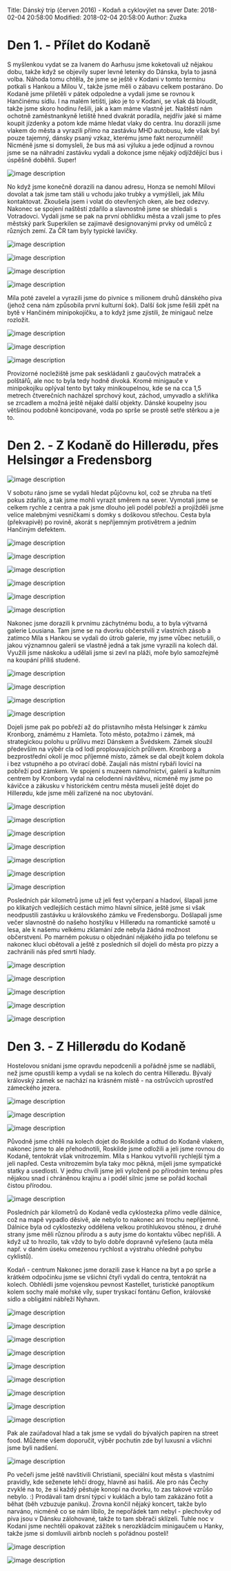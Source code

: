 Title: Dánský trip (červen 2016) - Kodaň a cyklovýlet na sever
Date: 2018-02-04 20:58:00
Modified: 2018-02-04 20:58:00
Author: Zuzka


# Den 1. - Přílet do Kodaně

S myšlenkou vydat se za Ivanem do Aarhusu jsme koketovali už nějakou dobu, takže když se objevily super levné letenky do Dánska, byla to jasná volba. Náhoda tomu chtěla, že jsme se ještě v Kodani v tomto termínu potkali s Hankou a Mílou V., takže jsme měli o zábavu celkem postaráno.
Do Kodaně jsme přiletěli v pátek odpoledne a vydali jsme se rovnou k Hančinému sídlu. I na malém letišti, jako je to v Kodani, se však dá bloudit, takže jsme skoro hodinu řešili, jak a kam máme vlastně jet. Naštěstí nám ochotně zaměstnankyně letiště hned dvakrát poradila, nejdřív jaké si máme koupit jízdenky a potom kde máme hledat vlaky do centra. Inu dorazili jsme vlakem do města a vyrazili přímo na zastávku MHD autobusu, kde však byl pouze tajemný, dánsky psaný vzkaz, kterému jsme fakt nerozumněli! Nicméně jsme si domysleli, že bus má asi výluku a jede odjinud a rovnou jsme se na náhradní zastávku vydali a dokonce jsme nějaký odjíždějící bus i úspěšně doběhli. Super!

![image description]({filename}/images/p1000472.jpg)

No když jsme konečně dorazili na danou adresu, Honza se nemohl Mílovi dovolat a tak jsme tam stáli u vchodu jako trubky a vymýšleli, jak Mílu kontaktovat. Zkoušela jsem i volat do otevřených oken, ale bez odezvy. Nakonec se spojení naštěstí zdařilo a slavnostně jsme se shledali s Votradovci. Vydali jsme se pak na první obhlídku města a vzali jsme to přes městský park Superkilen se zajímavě designovanými prvky od umělců z různých zemí. Za ČR tam byly typické lavičky.

![image description]({filename}/images/p1000432.jpg)

![image description]({filename}/images/p1000436.jpg)

![image description]({filename}/images/p1000448.jpg)

![image description]({filename}/images/p1000456.jpg)

Míla poté zavelel a vyrazili jsme do pivnice s milionem druhů dánského piva (jehož cena nám způsobila první kulturní šok). Další šok jsme řešili zpět na bytě v Hančiném minipokojíčku, a to když jsme zjistili, že minigauč nelze rozložit.

![image description]({filename}/images/p1000479.jpg)

![image description]({filename}/images/p1000481.jpg)

![image description]({filename}/images/p1000483.jpg)

Provizorné nocležiště jsme pak seskládanli z gaučových matraček a polštářů, ale noc to byla tedy hodně divoká. Kromě minigauče v minipokojíku oplýval tento byt taky minikoupelnou, kde se na cca 1,5 metrech čtverečních nacházel sprchový kout, záchod, umyvadlo a skříňka se zrcadlem a možná ještě nějaké další objekty. Dánské koupelny jsou většinou podobně koncipované, voda po sprše se prostě setře stěrkou a je to.


# Den 2. - Z Kodaně do Hillerødu, přes Helsingør a Fredensborg

![image description]({filename}/images/snimek_obrazovky_2018-02-04.png)

V sobotu ráno jsme se vydali hledat půjčovnu kol, což se zhruba na třetí pokus zdařilo, a tak jsme mohli vyrazit směrem na sever. Vymotali jsme se celkem rychle z centra a pak jsme dlouho jeli podél pobřeží a projížděli jsme velice malebnými vesničkami s domky s doškovou střechou. Cesta byla (překvapivě) po rovině, akorát s nepříjemným protivětrem a jedním Hančiným defektem.

![image description]({filename}/images/p1000489.jpg)

![image description]({filename}/images/p1000497.jpg)

![image description]({filename}/images/p1000500.jpg)

![image description]({filename}/images/p1000504.jpg)

![image description]({filename}/images/p1000512.jpg)

![image description]({filename}/images/p1000516.jpg)

Nakonec jsme dorazili k prvnímu záchytnému bodu, a to byla výtvarná galerie Lousiana. Tam jsme se na dvorku občerstvili z vlastních zásob a zatímco Míla s Hankou se vydali do útrob galerie, my jsme vůbec netušili, o jakou významnou galerii se vlastně jedná a tak jsme vyrazili na kolech dál. Využili jsme náskoku a udělali jsme si zevl na pláži, moře bylo samozřejmě na koupání příliš studené.

![image description]({filename}/images/p1000520.jpg)

![image description]({filename}/images/p1000530.jpg)

![image description]({filename}/images/p1000547.jpg)

![image description]({filename}/images/p1000548.jpg)

Dojeli jsme pak po pobřeží až do přístavního města Helsingør k zámku Kronborg, známému z Hamleta. Toto město, potažmo i zámek, má strategickou polohu u průlivu mezi Dánskem a Švédskem. Zámek sloužil především na výběr cla od lodí proplouvajících průlivem. Kronborg a bezprostřední okolí je moc příjemné místo, zámek se dal obejít kolem dokola i bez vstupného a po otvírací době. Zaujali nás místní rybáři lovící na pobřeží pod zámkem. Ve spojení s muzeem námořnictví, galerií a kulturním centrem by Kronborg vydal na celodenní návštěvu, nicméně my jsme po kávičce a zákusku v historickém centru města museli ještě dojet do Hillerødu, kde jsme měli zařízené na noc ubytování.


![image description]({filename}/images/p1000558.jpg)

![image description]({filename}/images/p1000575.jpg)

![image description]({filename}/images/p1000578.jpg)

![image description]({filename}/images/p1000589.jpg)

![image description]({filename}/images/p1000591.jpg)

![image description]({filename}/images/p1000610.jpg)

![image description]({filename}/images/p1000616.jpg)

Posledních pár kilometrů jsme už jeli fest vyčerpaní a hladoví, šlapali jsme po klikatých vedlejších cestách mimo hlavní silnice, ještě jsme si však neodpustili zastávku u královského zámku ve Fredensborgu. Došlapali jsme večer slavnostně do našeho hostýlku v Hillerødu na romantické samotě u lesa, ale k našemu velkému zklamání zde nebyla žádná možnost občerstvení. Po marném pokusu o objednání nějakého jídla po telefonu se nakonec kluci obětovali a ještě z posledních sil dojeli do města pro pizzy a zachránili nás před smrtí hlady.

![image description]({filename}/images/p1000627.jpg)

![image description]({filename}/images/p1000632.jpg)

![image description]({filename}/images/p1000635.jpg)

![image description]({filename}/images/p1000639.jpg)

![image description]({filename}/images/p1000650.jpg)

# Den 3. - Z Hillerødu do Kodaně
Hostelovou snídani jsme opravdu nepodcenili a pořádně jsme se nadlábli, než jsme opustili kemp a vydali se na kolech do centra Hillerødu. Bývalý královský zámek se nachází na krásném místě - na ostrůvcích uprostřed zámeckého jezera.

![image description]({filename}/images/p1000665.jpg)

![image description]({filename}/images/p1000677.jpg)

![image description]({filename}/images/p1000685.jpg)

Původně jsme chtěli na kolech dojet do Roskilde a odtud do Kodaně vlakem, nakonec jsme to ale přehodnotili, Roskilde jsme odložili a jeli jsme rovnou do Kodaně, tentokrát však vnitrozemím. Míla s Hankou vytvořili rychlejší tým a jeli napřed. Cesta vnitrozemím byla taky moc pěkná, míjeli jsme sympatické statky a usedlosti. V jednu chvíli jsme jeli vyloženě po přírodním terénu přes nějakou snad i chráněnou krajinu a i podél silnic jsme se pořád kochali čistou přírodou.

![image description]({filename}/images/p1000689.jpg)

Posledních pár kilometrů do Kodaně vedla cyklostezka přímo vedle dálnice, což na mapě vypadlo děsivě, ale nebylo to nakonec ani trochu nepříjemné. Dálnice byla od cyklostezky oddělena velkou protihlukovou stěnou, z druhé strany jsme měli různou přírodu a s auty jsme do kontaktu vůbec nepřišli. A když už to hrozilo, tak vždy to bylo dobře dopravně vyřešeno (auta měla např. v daném úseku omezenou rychlost a výstrahu ohledně pohybu cyklistů).


Kodaň - centrum
Nakonec jsme dorazili zase k Hance na byt a po sprše a krátkém odpočinku jsme se všichni čtyři vydali do centra, tentokrát na kolech. Obhlédli jsme vojenskou pevnost Kastellet, turistické panoptikum kolem sochy malé mořské víly, super tryskací fontánu Gefion, královské sídlo a obligátní nábřeží Nyhavn.


![image description]({filename}/images/p1000701.jpg)

![image description]({filename}/images/p1000708.jpg)

![image description]({filename}/images/p1000709.jpg)

![image description]({filename}/images/p1000712.jpg)

![image description]({filename}/images/p1000714.jpg)

![image description]({filename}/images/p1000717.jpg)

![image description]({filename}/images/p1000724.jpg)

![image description]({filename}/images/p1000727.jpg)

![image description]({filename}/images/p1000728.jpg)

Pak ale zaúřadoval hlad a tak jsme se vydali do bývalých papíren na street food. Můžeme všem doporučit, výběr pochutin zde byl luxusní a všichni jsme byli nadšení.

![image description]({filename}/images/p1000733.jpg)

Po večeři jsme ještě navštívili Christianii, speciální kout města s vlastními pravidly, kde seženete lehčí drogy, hlavně asi hašiš. Ale pro nás Čechy zvyklé na to, že si každý pěstuje konopí na dvorku, to zas takové vzrůšo nebylo. :) Prodávali tam drsní týpci v kuklách a bylo tam zakázáno fotit a běhat (běh vzbuzuje paniku). Zrovna končil nějaký koncert, takže bylo narváno, nicméně co se nám líbilo, že nepořádek tam nebyl - plechovky od piva jsou v Dánsku zálohované, takže to tam sběrači sklízeli.
Tuhle noc v Kodani jsme nechtěli opakovat zážitek s nerozkládcím minigaučem u Hanky, takže jsme si domluvili airbnb nocleh s pořádnou postelí!

![image description]({filename}/images/p1000734.jpg)

![image description]({filename}/images/p1000736.jpg)
